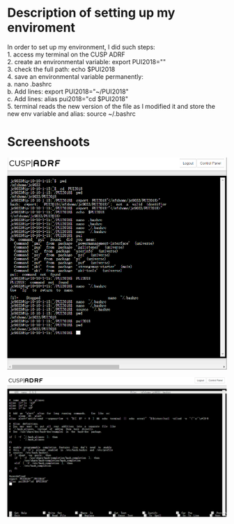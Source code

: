 # Description of setting up my enviroment 

In order to set up my environment, I did such steps:   
	1. access my terminal on the CUSP ADRF   
	2. create an environmental variable: export PUI2018="<PUI2018>"   
	3. check the full path: echo $PUI2018   
	4. save an environmental variable permanently:   
            a. nano .bashrc   
            b. Add lines: export PUI2018="~/PUI2018"   
            c. Add lines: alias pui2018="cd $PUI2018"   
	5. terminal reads the new version of the file as I modified it and store the new env variable and alias: source ~/.bashrc 

# Screenshoots
 ![image](HW1_jc9033/image/JunjieCai_assignment1_code.png)
 
 ![image](HW1_jc9033/image/JunjieCai_assignment1_bashrc.png)